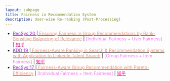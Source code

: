 ```yaml
---
layout: subpage
title: Fairness in Recommendation System
description: User-wise Re-ranking (Post-Processing)
---
```


<!-- - [<font color="DarkOrchid">' </font>\|<font color="DarkSalmon"> </font>]() \| <font color="Violet">[ Fairness +  Fairness]</font> \| [<font color="DeepPink">知乎</font>]() -->
- [<font color="DarkOrchid">RecSys'20 </font>\|<font color="DarkSalmon"> Ensuring Fairness in Group Recommendations by Rank-Sensitive Balancing of Relevance</font>]() \| <font color="Violet">[Individual Fairness + User Fairness]</font> \| [<font color="DeepPink">知乎</font>](https://zhuanlan.zhihu.com/p/437890312)
- [<font color="DarkOrchid">KDD'19 </font>\|<font color="DarkSalmon"> Fairness-Aware Ranking in Search & Recommendation Systems with Application to LinkedIn Talent Search</font>](https://dl.acm.org/doi/10.1145/3292500.3330691) \| <font color="Violet">[Group Fairness + Item Fairness]</font> \| [<font color="DeepPink">知乎</font>](https://zhuanlan.zhihu.com/p/467143453)
- [<font color="DarkOrchid">RecSys'17 </font>\|<font color="DarkSalmon"> Fairness-Aware Group Recommendation with Pareto-Efficiency</font>](https://dl.acm.org/doi/abs/10.1145/3109859.3109887?casa_token=zG5w6bgEsOgAAAAA:qF8QXuVlSVPBuT0MUbwVRA9Lq_iYQQrOukpZI6agHjR-9L03j-ysVfQKZ262Bn_0M_xzrzngTd7Mdw) \| <font color="Violet">[Individual Fairness + Item Fairness]</font> \| [<font color="DeepPink">知乎</font>](https://zhuanlan.zhihu.com/p/481448033)
